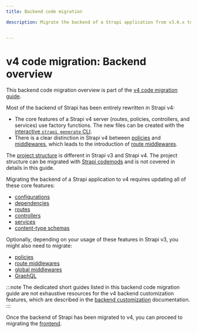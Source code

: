```yaml
---
title: Backend code migration

description: Migrate the backend of a Strapi application from v3.6.x to v4.0.x with step-by-step instructions


---
```


# v4 code migration: Backend overview

This backend code migration overview is part of the [v4 code migration guide](/dev-docs/migration/v3-to-v4/code-migration).

Most of the backend of Strapi has been entirely rewritten in Strapi v4:

- The core features of a Strapi v4 server (routes, policies, controllers, and services) use factory functions. The new files can be created with the [interactive `strapi generate` CLI](/dev-docs/CLI#strapi-generate).
- There is a clear distinction in Strapi v4 between [policies](/dev-docs/backend-customization/policies) and [middlewares](/dev-docs/backend-customization/middlewares), which leads to the introduction of [route middlewares](/dev-docs/backend-customization/routes#middlewares).

The [project structure](/dev-docs/project-structure) is different in Strapi v3 and Strapi v4. The project structure can be migrated with [Strapi codemods](https://github.com/strapi/codemods) and is not covered in details in this guide.

Migrating the backend of a Strapi application to v4 requires updating all of these core features:

- [configurations](/dev-docs/migration/v3-to-v4/code/configuration)
- [dependencies](/dev-docs/migration/v3-to-v4/code/dependencies)
- [routes](/dev-docs/migration/v3-to-v4/code/routes)
- [controllers](/dev-docs/migration/v3-to-v4/code/controllers)
- [services](/dev-docs/migration/v3-to-v4/code/services)
- [content-type schemas](/dev-docs/migration/v3-to-v4/code/content-type-schema)

Optionally, depending on your usage of these features in Strapi v3, you might also need to migrate:

- [policies](/dev-docs/migration/v3-to-v4/code/policies)
- [route middlewares](/dev-docs/migration/v3-to-v4/code/route-middlewares)
- [global middlewares](/dev-docs/migration/v3-to-v4/code/global-middlewares)
- [GraphQL](/dev-docs/migration/v3-to-v4/code/graphql)

:::note
The dedicated short guides listed in this backend code migration guide are not exhaustive resources for the v4 backend customization features, which are described in the [backend customization](/dev-docs/backend-customization) documentation.
:::

Once the backend of Strapi has been migrated to v4, you can proceed to migrating the [frontend](/dev-docs/migration/v3-to-v4/code/frontend).
